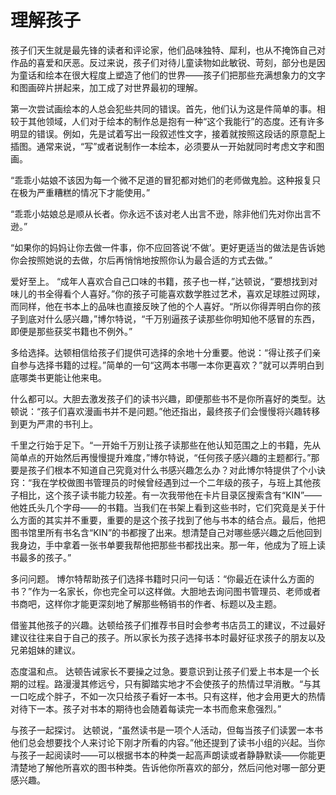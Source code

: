 # 理解孩子

孩子们天生就是最先锋的读者和评论家，他们品味独特、犀利，也从不掩饰自己对作品的喜爱和厌恶。反过来说，孩子们对待儿童读物如此敏锐、苛刻，部分也是因为童话和绘本在很大程度上塑造了他们的世界——孩子们把那些充满想象力的文字和图画碎片拼起来，加工成了对世界最初的理解。

第一次尝试画绘本的人总会犯些共同的错误。首先，他们认为这是件简单的事。相较于其他领域，人们对于绘本的制作总是抱有一种“这个我能行”的态度。还有许多明显的错误。例如，先是试着写出一段叙述性文字，接着就按照这段话的原意配上插图。通常来说，“写”或者说制作一本绘本，必须要从一开始就同时考虑文字和图画。

“乖乖小姑娘不该因为每一个微不足道的冒犯都对她们的老师做鬼脸。这种报复只在极为严重糟糕的情况下才能使用。”

“乖乖小姑娘总是顺从长者。你永远不该对老人出言不逊，除非他们先对你出言不逊。”

“如果你的妈妈让你去做一件事，你不应回答说‘不做’。更好更适当的做法是告诉她你会按照她说的去做，尔后再悄悄地按照你认为最合适的方式去做。”

爱好至上。 “成年人喜欢合自己口味的书籍，孩子也一样，”达顿说，“要想找到对味儿的书全得看个人喜好。”你的孩子可能喜欢数学胜过艺术，喜欢足球胜过网球，而同样，他在书本上的品味也直接反映了他的个人喜好。“所以你得弄明白你的孩子到底对什么感兴趣，”博尔特说，“千万别逼孩子读那些你明知他不感冒的东西，即便是那些获奖书籍也不例外。”

多给选择。达顿相信给孩子们提供可选择的余地十分重要。他说：“得让孩子们亲自参与选择书籍的过程。”简单的一句“这两本书哪一本你更喜欢？”就可以弄明白到底哪类书更能让他来电。

什么都可以。大胆去激发孩子们的读书兴趣，即便那些书不是你所喜好的类型。达顿说：“孩子们喜欢漫画书并不是问题。”他还指出，最终孩子们会慢慢将兴趣转移到更为严肃的书刊上。

千里之行始于足下。“一开始千万别让孩子读那些在他认知范围之上的书籍，先从简单点的开始然后再慢慢提升难度，”博尔特说，“任何孩子感兴趣的主题都行。”那要是孩子们根本不知道自己究竟对什么书感兴趣怎么办？对此博尔特提供了个小诀窍：“我在学校做图书管理员的时候曾经遇到过一个二年级的孩子，与班上其他孩子相比，这个孩子读书能力较差。有一次我带他在卡片目录区搜索含有“KIN”——他姓氏头几个字母——的书籍。当我们在书架上看到这些书时，它们究竟是关于什么方面的其实并不重要，重要的是这个孩子找到了他与书本的结合点。最后，他把图书馆里所有书名含“KIN”的书都搜了出来。想清楚自己对哪些感兴趣之后他回到我身边，手中拿着一张书单要我帮他把那些书都找出来。那一年，他成为了班上读书最多的孩子。”

多问问题。 博尔特帮助孩子们选择书籍时只问一句话：“你最近在读什么方面的书？”作为一名家长，你也完全可以这样做。大胆地去询问图书管理员、老师或者书商吧，这样你才能更深刻地了解那些畅销书的作者、标题以及主题。

借鉴其他孩子的兴趣。达顿给孩子们推荐书目时会参考书店员工的建议，不过最好建议往往来自于自己的孩子。所以家长为孩子选择书本时最好征求孩子的朋友以及兄弟姐妹的建议。

态度温和点。 达顿告诫家长不要操之过急。要意识到让孩子们爱上书本是一个长期的过程。路漫漫其修远兮，只有脚踏实地才不会使孩子的热情过早消散。“与其一口吃成个胖子，不如一次只给孩子看好一本书。只有这样，他才会用更大的热情对待下一本。孩子对书本的期待也会随着每读完一本书而愈来愈强烈。”

与孩子一起探讨。 达顿说，“虽然读书是一项个人活动，但每当孩子们读罢一本书他们总会想要找个人来讨论下刚才所看的内容。”他还提到了读书小组的兴起。当你与孩子一起阅读时——可以根据书本的种类一起高声朗读或者静静默读——你能更清楚地了解他所喜欢的图书种类。告诉他你所喜欢的部分，然后问他对哪一部分更感兴趣。

